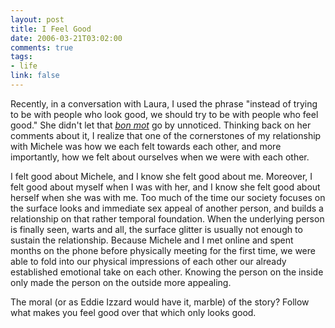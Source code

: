 ```yaml
--- 
layout: post
title: I Feel Good
date: 2006-03-21T03:02:00
comments: true
tags:
- life
link: false
---
```

Recently, in a conversation with Laura, I used the phrase "instead of trying to be with people who look good, we should try to be with people who feel good." She didn't let that <em><a href="http://dictionary.reference.com/search?q=bon%20mot" title="bon mot defined">bon mot</a></em> go by unnoticed. Thinking back on her comments about it, I realize that one of the cornerstones of my relationship with Michele was how we each felt towards each other, and more importantly, how we felt about ourselves when we were with each other.

I felt good about Michele, and I know she felt good about me. Moreover, I felt good about myself when I was with her, and I know she felt good about herself when she was with me. Too much of the time our society focuses on the surface looks and immediate sex appeal of another person, and builds a relationship on that rather temporal foundation. When the underlying person is finally seen, warts and all, the surface glitter is usually not enough to sustain the relationship. Because Michele and I met online and spent months on the phone before physically meeting for the first time, we were able to fold into our physical impressions of each other our already established emotional take on each other. Knowing the person on the inside only made the person on the outside more appealing.

The moral (or as Eddie Izzard would have it, marble) of the story? Follow what makes you feel good over that which only looks good.
